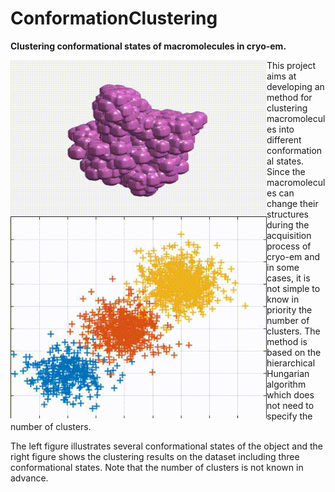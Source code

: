 # ConformationClustering
**Clustering conformational states of macromolecules in cryo-em.**

<img src="result/confs.gif" width="410" height="250" align="left"/>
<img src="result/demo2.gif" width="410 height="250" align="left"/>

This project aims at developing an method for clustering macromolecules into different conformational states. Since the macromolecules can change their structures during the acquisition process of cryo-em and in some cases, it is not simple to know in priority the number of clusters. The method is based on the hierarchical Hungarian algorithm which does not need to specify the number of clusters.

The left figure illustrates several conformational states of the object and the right figure shows the clustering results on the dataset including three conformational states. Note that the number of clusters is not known in advance.
